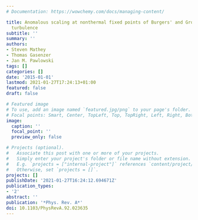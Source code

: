 ```yaml
---
# Documentation: https://wowchemy.com/docs/managing-content/

title: Anomalous scaling at nonthermal fixed points of Burgers' and Gross-Pitaevskii
  turbulence
subtitle: ''
summary: ''
authors:
- Steven Mathey
- Thomas Gasenzer
- Jan M. Pawlowski
tags: []
categories: []
date: '2015-01-01'
lastmod: 2021-01-27T17:24:13+01:00
featured: false
draft: false

# Featured image
# To use, add an image named `featured.jpg/png` to your page's folder.
# Focal points: Smart, Center, TopLeft, Top, TopRight, Left, Right, BottomLeft, Bottom, BottomRight.
image:
  caption: ''
  focal_point: ''
  preview_only: false

# Projects (optional).
#   Associate this post with one or more of your projects.
#   Simply enter your project's folder or file name without extension.
#   E.g. `projects = ["internal-project"]` references `content/project/deep-learning/index.md`.
#   Otherwise, set `projects = []`.
projects: []
publishDate: '2021-01-27T16:24:12.694671Z'
publication_types:
- '2'
abstract: ''
publication: '*Phys. Rev. A*'
doi: 10.1103/PhysRevA.92.023635
---
```

